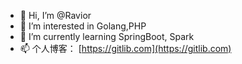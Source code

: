 - 👋 Hi, I’m @Ravior
- 👀 I’m interested in Golang,PHP
- 🌱 I’m currently learning SpringBoot, Spark
- 📫 个人博客： [https://gitlib.com](https://gitlib.com)

<!---
Ravior/Ravior is a ✨ special ✨ repository because its `README.md` (this file) appears on your GitHub profile.
You can click the Preview link to take a look at your changes.
--->
